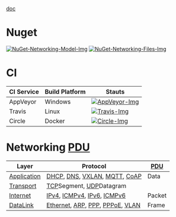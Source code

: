 [doc](/doc/)

# Nuget

[![NuGet-Networking-Model-Img]][NuGet-Networking-Model-Url]
[![NuGet-Networking-Files-Img]][NuGet-Networking-Files-Url]

# CI

| CI Service | Build Platform | Stauts                          |
| ---------- | -------------- | ------------------------------- |
| AppVeyor   | Windows        | [![AppVeyor-Img]][AppVeyor-Url] |
| Travis     | Linux          | [![Travis-Img]][Travis-Url]     |
| Circle     | Docker         | [![Circle-Img]][Circle-Url]     |

# Networking [PDU] 

| Layer         | Protocol                                  | [PDU]  |
| ------------- | ----------------------------------------- | ------ |
| [Application] | [DHCP], [DNS], [VXLAN], [MQTT], [CoAP]    | Data   |
| [Transport]   | [TCP]Segment, [UDP]Datagram               |        |
| [Internet]    | [IPv4], [ICMPv4], [IPv6], [ICMPv6]        | Packet |
| [DataLink]    | [Ethernet], [ARP], [PPP], [PPPoE], [VLAN] | Frame  |



[PDU]:https://en.wikipedia.org/wiki/protocol_data_unit

[AppVeyor-Img]:https://ci.appveyor.com/api/projects/status/1yvioftypfn3vi48?svg=true
[AppVeyor-Url]:https://ci.appveyor.com/project/linianhui/networking

[Travis-Img]:https://travis-ci.org/linianhui/networking.svg?branch=master
[Travis-Url]:https://travis-ci.org/linianhui/networking

[Circle-Img]:https://circleci.com/gh/linianhui/networking.svg?style=svg
[Circle-Url]:https://circleci.com/gh/linianhui/networking

[NuGet-Networking-Model-Img]:https://img.shields.io/nuget/v/Networking.Model.svg?label=nuget+Networking.Model
[NuGet-Networking-Model-URL]:https://www.nuget.org/packages/Networking.Model

[NuGet-Networking-Files-Img]:https://img.shields.io/nuget/v/Networking.Files.svg?label=nuget+Networking.Files
[NuGet-Networking-Files-URL]:https://www.nuget.org/packages/Networking.Files



[Application]:/1-src/networking.model/Application/
[DHCP]:/1-src/networking.model/Application/DHCP.cs
[DNS]:/1-src/networking.model/Application/DNS.cs
[VXLAN]:/1-src/networking.model/Application/VXLAN.cs
[MQTT]:/1-src/networking.model/Application/MQTT.cs
[CoAP]:/1-src/networking.model/Application/CoAP.cs

[Transport]:/1-src/networking.model/Transport/
[TCP]:/1-src/networking.model/Transport/TCPSegment.cs
[UDP]:/1-src/networking.model/Transport/UDPDatagram.cs

[Internet]:/1-src/networking.model/Internet/
[IPv4]:/1-src/networking.model/Internet/IPv4Packet.cs
[ICMPv4]:/1-src/networking.model/Internet/ICMPv4Packet.cs
[IPv6]:/1-src/networking.model/Internet/IPv6Packet.cs
[ICMPv6]:/1-src/networking.model/Internet/ICMPv6Packet.cs

[DataLink]:/1-src/networking.model/DataLink/
[ARP]:/1-src/networking.model/DataLink/ARPFrame.cs
[Ethernet]:/1-src/networking.model/DataLink/EthernetFrame.cs
[PPP]:/1-src/networking.model/DataLink/PPPFrame.cs
[PPPoE]:/1-src/networking.model/DataLink/PPPoEFrame.cs
[VLAN]:/1-src/networking.model/DataLink/VLANFrame.cs
